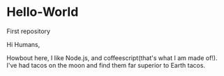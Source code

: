 # Hello-World
First repository


Hi Humans,
 
 Howbout here, I like Node.js, and coffeescript(that's what I am made of!).
 I've had tacos on the moon and find them far superior to Earth tacos.
